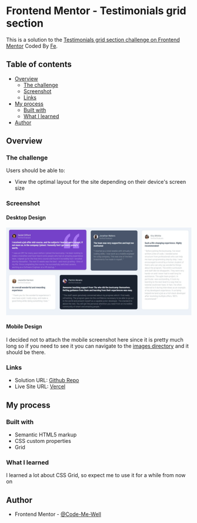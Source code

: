 # Frontend Mentor - Testimonials grid section

This is a solution to the [Testimonials grid section challenge on Frontend Mentor](https://www.frontendmentor.io/challenges/testimonials-grid-section-Nnw6J7Un7) Coded By [Fe](feyselteshome05@gmail.com).

## Table of contents
- [Overview](#overview)
  - [The challenge](#the-challenge)
  - [Screenshot](#screenshot)
  - [Links](#links)
- [My process](#my-process)
  - [Built with](#built-with)
  - [What I learned](#what-i-learned)
- [Author](#author)


## Overview

### The challenge

Users should be able to:

- View the optimal layout for the site depending on their device's screen size

### Screenshot

#### Desktop Design

![Sample of the desktop design I built](images/desktop-design.jpeg)

#### Mobile Design

I decided not to attach the mobile screenshot here since it is pretty much long so if you need to see it you can navigate to the [images directory](https://github.com/Code-Me-Well/four-card-feature-section-master/blob/main/images/mobile-result.png) and it should be there.

### Links

- Solution URL: [Github Repo](https://testimonials-grid-section-main-phi-nine.vercel.app/)
- Live Site URL: [Vercel](https://testimonials-grid-section-main-phi-nine.vercel.app/)

## My process

### Built with

- Semantic HTML5 markup
- CSS custom properties
- Grid

### What I learned

I learned a lot about CSS Grid, so expect me to use it for a while from now on

## Author

- Frontend Mentor - [@Code-Me-Well](https://www.frontendmentor.io/profile/Code-Me-Well)